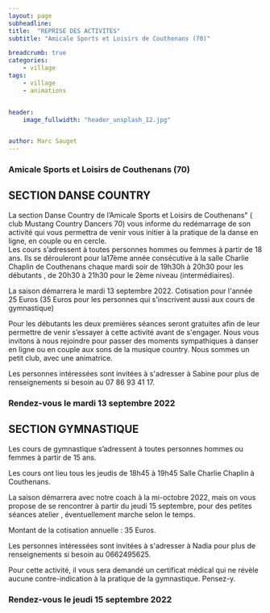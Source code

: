 ```yaml
---
layout: page
subheadline: 
title:  "REPRISE DES ACTIVITES"
subtitle: "Amicale Sports et Loisirs de Couthenans (70)"

breadcrumb: true
categories:
    - village
tags:
    - village
    - animations


header:
    image_fullwidth: "header_unsplash_12.jpg"


author: Marc Sauget
---
```


### Amicale Sports et Loisirs de Couthenans (70)


## SECTION DANSE COUNTRY

La section Danse Country de l’Amicale Sports et Loisirs de Couthenans" ( club
Mustang Country Dancers 70) vous informe du redémarrage de son activité qui vous
permettra de venir vous initier à la pratique de la danse en ligne, en couple ou en
cercle.  
Les cours s’adressent à toutes personnes hommes ou femmes à partir de 18 ans.
Ils se dérouleront pour la17ème année consécutive à la salle Charlie Chaplin de
Couthenans chaque mardi soir de 19h30h à 20h30 pour les débutants , de 20h30 à
21h30 pour le 2ème niveau (intermédiaires).  

La saison démarrera le mardi 13 septembre 2022. Cotisation pour l'année 25
Euros (35 Euros pour les personnes qui s'inscrivent aussi aux cours de
gymnastique)  

Pour les débutants les deux premières séances seront gratuites afin de leur
permettre de venir s’essayer à cette activité avant de s'engager.
Nous vous invitons à nous rejoindre pour passer des moments sympathiques à
danser en ligne ou en couple aux sons de la musique country. Nous sommes un petit
club, avec une animatrice.  

Les personnes intéressées sont invitées à s'adresser à Sabine pour plus de
renseignements si besoin au 07 86 93 41 17.  

### Rendez-vous le mardi 13 septembre 2022  


## SECTION GYMNASTIQUE  


Les cours de gymnastique s’adressent à toutes personnes hommes ou femmes à
partir de 15 ans.  

Les cours ont lieu tous les jeudis de 18h45 à 19h45 Salle Charlie Chaplin à
Couthenans.  

La saison démarrera avec notre coach à la mi-octobre 2022, mais on vous
propose de se rencontrer à partir du jeudi 15 septembre, pour des petites
séances atelier , éventuellement marche selon le temps.  

Montant de la cotisation annuelle : 35 Euros.  

Les personnes intéressées sont invitées à s'adresser à Nadia pour plus de
renseignements si besoin au 0662495625.  

Pour cette activité, il vous sera demandé un certificat médical qui ne révèle
aucune contre-indication à la pratique de la gymnastique. Pensez-y.  

### Rendez-vous le jeudi 15 septembre 2022  
